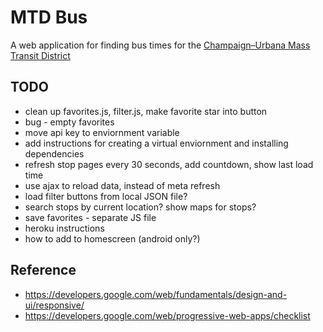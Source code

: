 # MTD Bus

A web application for finding bus times for the [Champaign–Urbana Mass Transit District](https://mtd.org/)

## TODO

- clean up favorites.js, filter.js, make favorite star into button
- bug - empty favorites
- move api key to enviornment variable
- add instructions for creating a virtual enviornment and installing dependencies
- refresh stop pages every 30 seconds, add countdown, show last load time
- use ajax to reload data, instead of meta refresh
- load filter buttons from local JSON file?
- search stops by current location? show maps for stops?
- save favorites - separate JS file
- heroku instructions
- how to add to homescreen (android only?)

## Reference

- https://developers.google.com/web/fundamentals/design-and-ui/responsive/
- https://developers.google.com/web/progressive-web-apps/checklist
